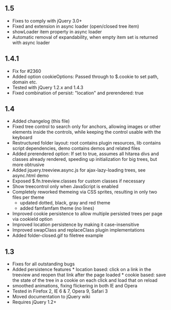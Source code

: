 1.5
---
* Fixes to comply with jQuery 3.0+
* Fixed and extension in async loader (open/closed tree item)
* showLoader item property in async loader
* Automatic removal of expandability, when empty item set is returned with async loader

1.4.1
-----
* Fix for #2360
* Added option cookieOptions: Passed through to $.cookie to set path, domain etc.
* Tested with jQuery 1.2.x and 1.4.3
* Fixed combination of persist: "location" and prerendered: true

1.4
---

* Added changelog (this file)
* Fixed tree control to search only for anchors, allowing images or other elements inside the controls, while keeping the control usable with the keyboard
* Restructured folder layout: root contains plugin resources, lib contains script dependencies, demo contains demos and related files
* Added prerendered option: If set to true, assumes all hitarea divs and classes already rendered, speeding up initialization for big trees, but more obtrusive
* Added jquery.treeview.async.js for ajax-lazy-loading trees, see async.html demo
* Exposed $.fn.treeview.classes for custom classes if necessary
* Show treecontrol only when JavaScript is enabled
* Completely reworked themeing via CSS sprites, resulting in only two files per theme
  * updated dotted, black, gray and red theme
  * added famfamfam theme (no lines)
* Improved cookie persistence to allow multiple persisted trees per page via cookieId option
* Improved location persistence by making it case-insensitive
* Improved swapClass and replaceClass plugin implementations
* Added folder-closed.gif to filetree example

1.3
---

* Fixes for all outstanding bugs
* Added persistence features
      * location based: click on a link in the treeview and reopen that link after the page loaded
      * cookie based: save the state of the tree in a cookie on each click and load that on reload
* smoothed animations, fixing flickering in both IE and Opera
* Tested in Firefox 2, IE 6 & 7, Opera 9, Safari 3
* Moved documentation to jQuery wiki
* Requires jQuery 1.2+

